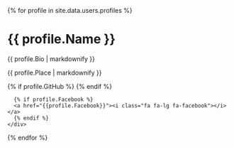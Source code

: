 <div class="users">
  {% for profile in site.data.users.profiles %}
  <div class="card">
    <h1>{{ profile.Name }}</h1>
    <p class="title"> {{ profile.Bio | markdownify }}</p>
    <p class="location">{{ profile.Place | markdownify }}</p>
    <div>
      {% if profile.GitHub %}
      <a href="{{profile.GitHub}}"><i class="fa fa-lg fa-github"></i></a> 
      {% endif %}

      {% if profile.Facebook %}
      <a href="{{profile.Facebook}}"><i class="fa fa-lg fa-facebook"></i></a> 
      {% endif %}
    </div>
  </div>
  {% endfor %}
</div>
